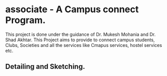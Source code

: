 # associate - A Campus connect Program.

This project is done under the guidance of Dr. Mukesh Mohania and Dr. Shad Akhtar. 
This Project aims to provide to connect campus students, Clubs, Societies and all the services like Cmapus services, hostel services etc.

## Detailing and Sketching.

